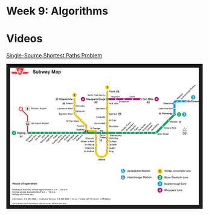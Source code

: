 # Week 9: Algorithms

# Videos

[Single-Source Shortest Paths Problem](https://www.youtube.com/watch?v=Aa2sqUhIn-E&t=21s)

<img src="img/toronto_subway_map.jpg" width="500" border="10" />

